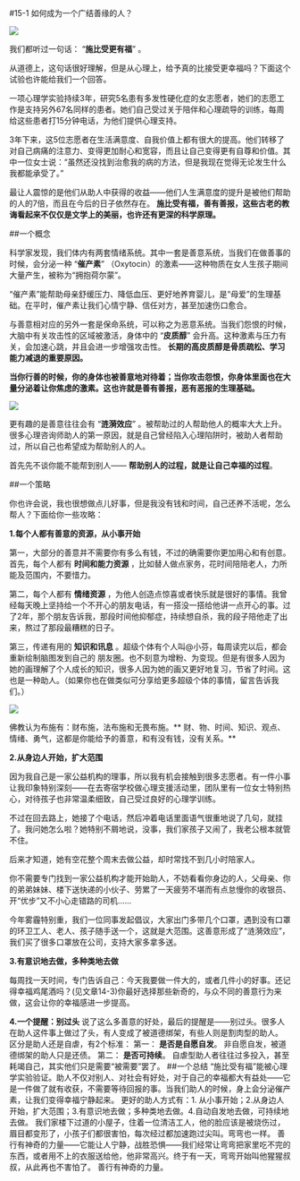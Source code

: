#15-1 如何成为一个广结善缘的人？

![](./_image/img_1530.jpg)

我们都听过一句话： “**施比受更有福**” 。

从道德上，这句话很好理解，但是从心理上，给予真的比接受更幸福吗？下面这个试验也许能给我们一个回答。

一项心理学实验持续3年，研究5名患有多发性硬化症的女志愿者，她们的志愿工作是支持另外67名同样的患者。她们自己受过关于陪伴和心理疏导的训练，每周给这些患者打15分钟电话，为他们提供心理支持。

3年下来，这5位志愿者在生活满意度、自我价值上都有很大的提高。他们转移了对自己病痛的注意力、变得更加耐心和宽容，而且让自己变得更有自尊和价值。其中一位女士说：“虽然还没找到治愈我的病的方法，但是我现在觉得无论发生什么我都能承受了。”

最让人震惊的是他们从助人中获得的收益——他们人生满意度的提升是被他们帮助的人的7倍，而且在今后的日子依然存在。 **施比受有福，善有善报，这些古老的教诲看起来不仅仅是文学上的美丽，也许还有更深的科学原理。**

##一个概念

科学家发现，我们体内有两套情绪系统。其中一套是善意系统，当我们在做善事的时候，会分泌一种 “**催产素**”  （Oxytocin）的激素——这种物质在女人生孩子期间大量产生，被称为“拥抱荷尔蒙”。

“催产素”能帮助母亲舒缓压力、降低血压、更好地养育婴儿，是“母爱”的生理基础。在平时，催产素让我们心情宁静、信任对方，甚至加速伤口愈合。

与善意相对应的另外一套是保命系统，可以称之为恶意系统。当我们怨恨的时候，大脑中有关攻击性的区域被激活，身体中的 “**皮质醇**” 会升高。这种激素与压力有关，会加速心跳，并且会进一步增强攻击性。 **长期的高皮质醇是骨质疏松、学习能力减退的重要原因。**

**当你行善的时候，你的身体也被善意地对待着；当你攻击怨恨，你身体里面也在大量分泌着让你焦虑的激素。这也许就是善有善报，恶有恶报的生理基础。**

![](./_image/img_1531.jpg)


更有趣的是善意往往会有 “**涟漪效应**” 。被帮助过的人帮助他人的概率大大上升。很多心理咨询师助人的第一原因，就是自己曾经陷入心理陷阱时，被助人者帮助过，所以自己也希望成为帮助别人的人。

首先先不谈你能不能帮到别人—— **帮助别人的过程，就是让自己幸福的过程**。

##一个策略

你也许会说，我也很想做点儿好事，但是我没有钱和时间，自己还养不活呢，怎么帮人？下面给你一些攻略：

**1.每个人都有善意的资源，从小事开始**

第一，大部分的善意并不需要你有多么有钱，不过的确需要你更加用心和有创意。首先，每个人都有 **时间和能力资源** ，比如替人做点家务，花时间陪陪老人，力所能及范围内，不要惜力。

第二，每个人都有 **情绪资源** ，为他人创造点惊喜或者快乐就是很好的事情。我曾经每天晚上坚持给一个不开心的朋友电话，有一搭没一搭给他讲一点开心的事。过了2年，那个朋友告诉我，那段时间他抑郁症，持续想自杀，我的段子陪他走了出来，熬过了那段最糟糕的日子。

第三，传递有用的 **知识和讯息** 。超级个体有个人叫@小芬，每周读完以后，都会重新绘制脑图发到自己的 朋友圈。也不刻意为增粉、为变现。但是有很多人因为她的画理解了个人成长的知识，很多人因为她的画又更好地复习，节省了时间。这也是一种助人。（如果你也在做类似可分享给更多超级个体的事情，留言告诉我们。）

![](./_image/img_1532.jpg)


佛教认为布施有：财布施，法布施和无畏布施。** 财、物、时间、知识、观点、情绪、勇气，这都是你能给予的善意，和有没有钱，没有关系。**    

**2.从身边人开始，扩大范围**

因为我自己是一家公益机构的理事，所以我有机会接触到很多志愿者。有一件小事让我印象特别深刻——在去寄宿学校做心理支援活动里，团队里有一位女士特别热心，对待孩子也非常温柔细致，自己受过良好的心理学训练。

不过在回去路上，她接了个电话，然后冲着电话里面语气很重地说了几句，就挂了。我问她怎么啦？她特别不屑地说，没事，我们家孩子又闹了，我老公根本就管不住。

后来才知道，她有空花整个周末去做公益，却时常找不到几小时陪家人。

你不需要专门找到一家公益机构才能开始助人，不妨看看你身边的人，父母亲、你的弟弟妹妹、楼下送快递的小伙子、劳累了一天疲劳不堪而有点怠慢你的收银员、开“优步”又不小心走错路的司机……

今年雾霾特别重，我们一位同事发起倡议，大家出门多带几个口罩，遇到没有口罩的环卫工人、老人、孩子随手送一个，这就是大范围。这善意形成了“涟漪效应”，我们买了很多口罩放在公司，支持大家多拿多送。    

**3.有意识地去做，多种类地去做**

每周找一天时间，专门告诉自己：今天我要做一件大的，或者几件小的好事。还记得幸福鸡尾酒吗？(见文章14-3)你最好选择那些新奇的，与众不同的善意行为来做，这会让你的幸福感进一步提高。     

**4.一个提醒：别过头**
说了这么多善意的好处，最后的提醒是——别过头。很多人在助人这件事上做过了头，有人变成了被道德绑架，有些人则是割肉型的助人。
区分是助人还是自虐，有2个标准：
第一： **是否是自愿自发**。 非自愿自发，被道德绑架的助人只是还债。
第二： **是否可持续**。 自虐型助人者往往过多投入，甚至耗竭自己，其实他们只是需要“被需要”罢了。
##一个总结
“施比受有福”能被心理学实验验证。助人不仅对别人、对社会有好处，对于自己的幸福都大有益处——它是一件做了就有收获，不需要等待回报的事。当我们助人的时候，身上会分泌催产素，让我们变得幸福宁静起来。
更好的助人方式有：1. 从小事开始；2.从身边人开始，扩大范围；3.有意识地去做；多种类地去做。4.自动自发地去做，可持续地去做。
我们家楼下过道的小屋子，住着一位清洁工人，他的脸应该是被烧伤过，眉目都变形了，小孩子们都很害怕，每次经过都加速跑过尖叫。弯弯也一样。
善行有神奇的力量——它能让人宁静，战胜恐惧——我们经常让弯弯把家里吃不完的东西，或者用不上的衣服送给他，他非常高兴。终于有一天，弯弯开始叫他猩猩叔叔，从此再也不害怕了。
善行有神奇的力量。